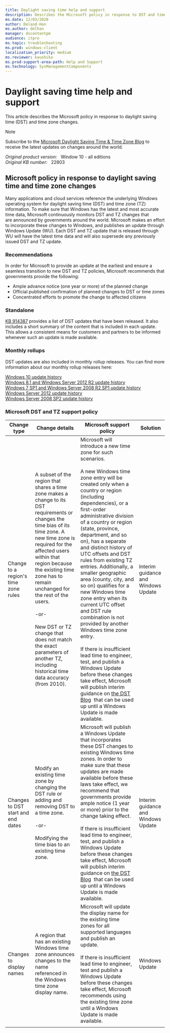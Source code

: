 ```yaml
---
title: Daylight saving time help and support
description: Describes the Microsoft policy in response to DST and time zone changes.
ms.date: 12/03/2020
author: Deland-Han
ms.author: delhan 
manager: dscontentpm
audience: itpro
ms.topic: troubleshooting
ms.prod: windows-client
localization_priority: medium
ms.reviewer: kaushika
ms.prod-support-area-path: Help and Support
ms.technology: SysManagementComponents
---
```

# Daylight saving time help and support

This article describes the Microsoft policy in response to daylight saving time (DST) and time zone changes.

> [!NOTE]
> Subscribe to the [Microsoft Daylight Saving Time & Time Zone Blog](https://techcommunity.microsoft.com/t5/Daylight-Saving-Time-Time-Zone/bg-p/DSTBlog) to receive the latest updates on changes around the world.

_Original product version:_ &nbsp; Window 10 - all editions  
_Original KB number:_ &nbsp; 22803

## Microsoft policy in response to daylight saving time and time zone changes

Many applications and cloud services reference the underlying Windows operating system for daylight saving time (DST) and time zone (TZ) information. To make sure that Windows has the latest and most accurate time data, Microsoft continuously monitors DST and TZ changes that are announced by governments around the world. Microsoft makes an effort to incorporate these changes to Windows, and publishes an update through Windows Update (WU). Each DST and TZ update that is released through WU will have the latest time data and will also supersede any previously issued DST and TZ update.

### Recommendations

In order for Microsoft to provide an update at the earliest and ensure a seamless transition to new DST and TZ policies, Microsoft recommends that governments provide the following:

- Ample advance notice (one year or more) of the planned change
- Official published confirmation of planned changes to DST or time zones
- Concentrated efforts to promote the change to affected citizens

### Standalone

[KB 914387](https://support.microsoft.com/kb/914387) provides a list of DST updates that have been released. It also includes a short summary of the content that is included in each update. This allows a consistent means for customers and partners to be informed whenever such an update is made available.

### Monthly rollups

DST updates are also included in monthly rollup releases. You can find more information about our monthly rollup releases here:

[Windows 10 update history](https://support.microsoft.com/help/4529964)  
[Windows 8.1 and Windows Server 2012 R2 update history](https://support.microsoft.com/help/4009470)  
[Windows 7 SP1 and Windows Server 2008 R2 SP1 update history](https://support.microsoft.com/help/4009469)  
[Windows Server 2012 update history](https://support.microsoft.com/help/4009471)  
[Windows Server 2008 SP2 update history](https://support.microsoft.com/help/4343218)  

### Microsoft DST and TZ support policy

|Change type|Change details|Microsoft support policy|Solution|
|---|---|---|---|
|Change to a region's time zone rules|A subset of the region that shares a time zone makes a change to its DST requirements or changes the time bias of its time zone. A new time zone is required for the affected users within that region because the existing time zone has to remain unchanged for the rest of the users.<br/><br/>-or-<br/> <br/>New DST or TZ change that does not match the exact parameters of another TZ, including historical time data accuracy (from 2010).|Microsoft will introduce a new time zone for such scenarios.<br/><br/> A new Windows time zone entry will be created only when a country or region (including dependencies), or a first-order administrative division of a country or region (state, province, department, and so on), has a separate and distinct history of UTC offsets and DST rules from existing TZ entries. Additionally, a smaller geographic area (county, city, and so on) qualifies for a new Windows time zone entry when its current UTC offset and DST rule combination is not provided by another Windows time zone entry. <br/><br/> If there is insufficient lead time to engineer, test, and publish a Windows Update before these changes take effect, Microsoft will publish interim guidance on [the DST Blog](https://techcommunity.microsoft.com/t5/Daylight-Saving-Time-Time-Zone/bg-p/DSTBlog)  that can be used up until a Windows Update is made available.|Interim guidance and  Windows Update|
|Changes to DST start and end dates|Modify an existing time zone by changing the DST rule or adding and removing DST to a time zone.<br/><br/>-or-<br/><br/>Modifying the time bias to an existing time zone.|Microsoft will publish a Windows Update that incorporates these DST changes to existing Windows time zones. In order to make sure that these updates are made available before these laws take effect, we recommend that governments provide ample notice (1 year or more) prior to the change taking effect.<br/><br/>If there is insufficient lead time to engineer, test, and publish a Windows Update before these changes take effect, Microsoft will publish interim guidance on [the DST Blog](https://techcommunity.microsoft.com/t5/Daylight-Saving-Time-Time-Zone/bg-p/DSTBlog)  that can be used up until a Windows Update is made available.|Interim guidance and Windows Update |
| Changes to display names| A region that has an existing Windows time zone announces changes to the name referenced in the Windows time zone display name.| Microsoft will update the display name for the existing time zones for all supported languages and publish an update. <br/><br/> If there is insufficient lead time to engineer, test and publish a Windows Update before these changes take effect, Microsoft recommends using the existing time zone until a Windows Update is made available.|Windows Update|
|||||
